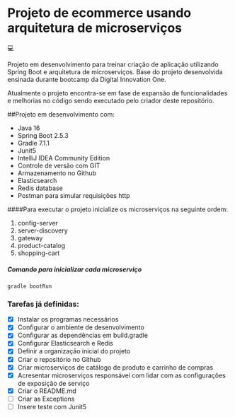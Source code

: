 # Projeto de ecommerce usando arquitetura de microserviços

:computer:

Projeto em desenvolvimento para treinar criação de aplicação utilizando Spring Boot e arquitetura de microserviços. Base do projeto desenvolvida ensinada durante bootcamp da Digital Innovation One. 

Atualmente o projeto encontra-se em fase de expansão de funcionalidades e melhorias no código sendo executado pelo criador deste repositório.

##Projeto em desenvolvimento com:

- Java 16
- Spring Boot 2.5.3
- Gradle 7.1.1
- Junit5  
- IntelliJ IDEA Community Edition
- Controle de versão com GIT
- Armazenamento no Github   
- Elasticsearch
- Redis database
- Postman para simular requisições http 


####Para executar o projeto inicialize os microserviços na seguinte ordem:

1. config-server
2. server-discovery
3. gateway
4. product-catalog
5. shopping-cart


##### Comando para inicializar cada microserviço
```shell script
gradle bootRun
```

### Tarefas já definidas:

- [x] Instalar os programas necessários
- [x] Configurar o ambiente de desenvolvimento
- [x] Configurar as dependências em build.gradle
- [x] Configurar Elasticsearch e Redis
- [x] Definir a organização inicial do projeto 
- [x] Criar o repositório no Github
- [x] Criar microserviços de catálogo de produto e carrinho de compras
- [x] Acresentar microserviços responsávei com lidar com as configurações de exposição de serviço
- [x] Criar o README.md
- [ ] Criar as Exceptions
- [ ] Insere teste com Junit5 